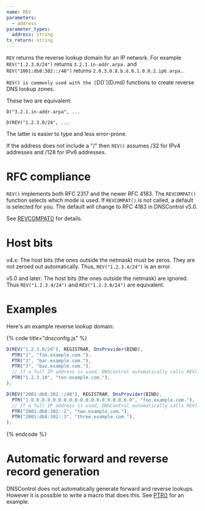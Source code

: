 ```yaml
---
name: REV
parameters:
  - address
parameter_types:
  address: string
ts_return: string
---
```


`REV` returns the reverse lookup domain for an IP network. For
example `REV("1.2.3.0/24")` returns `3.2.1.in-addr.arpa.` and
`REV("2001:db8:302::/48")` returns `2.0.3.0.8.b.d.0.1.0.0.2.ip6.arpa.`.

`REV() is commonly used with the [`D()`](D.md) functions to create reverse DNS lookup zones.

These two are equivalent:

```
D("3.2.1.in-addr.arpa", ...
```

```
D(REV("1.2.3.0/24", ...
```

The latter is easier to type and less error-prone.

If the address does not include a "/" then `REV()` assumes /32 for IPv4 addresses
and /128 for IPv6 addresses.

# RFC compliance

`REV()` implements both RFC 2317 and the newer RFC 4183. The `REVCOMPAT()`
function selects which mode is used. If `REVCOMPAT()` is not called, a default
is selected for you.  The default will change to RFC 4183 in DNSControl v5.0.

See [REVCOMPAT()](REVCOMPAT.md) for details.


# Host bits

v4.x:
The host bits (the ones outside the netmask) must be zeros. They are not zeroed
out automatically. Thus, `REV("1.2.3.4/24")` is an error.

v5.0 and later: 
The host bits (the ones outside the netmask) are ignored.  Thus
`REV("1.2.3.4/24")` and `REV("1.2.3.0/24")` are equivalent.

# Examples

Here's an example reverse lookup domain:

{% code title="dnsconfig.js" %}
```javascript
D(REV("1.2.3.0/24"), REGISTRAR, DnsProvider(BIND),
  PTR("1", "foo.example.com."),
  PTR("2", "bar.example.com."),
  PTR("3", "baz.example.com."),
  // If a full IP address is used, DNSControl automatically calls REV() for you.
  PTR("1.2.3.10", "ten.example.com."),
);

D(REV("2001:db8:302::/48"), REGISTRAR, DnsProvider(BIND),
  PTR("1.0.0.0.0.0.0.0.0.0.0.0.0.0.0.0.0.0.0.0", "foo.example.com."),  // 2001:db8:302::1
  // If a full IP address is used, DNSControl automatically calls REV() for you.
  PTR("2001:db8:302::2", "two.example.com."),                          // 2.0.0...
  PTR("2001:db8:302::3", "three.example.com."),                        // 3.0.0...
);
```
{% endcode %}

# Automatic forward and reverse record generation

DNSControl does not automatically generate forward and reverse lookups. However
it is possible to write a macro that does this.  See
[PTR()](PTR.md)   for an example.
